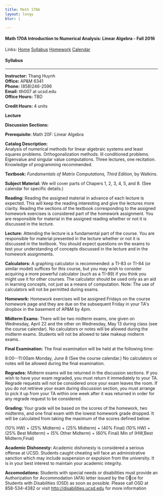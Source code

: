 ```yaml
---
title: Math 170A
layout: longy
blur: |

---
```

#### Math 170A Introduction to Numerical Analysis: Linear Algebra - Fall 2016
  Links: [Home][math170aHome]    [Syllabus][math170aSyl]    [Homework][math170aHW]    [Calendar][math170aCal]
    
   [math170aHome]:http://thanghuynh.org/teaching/math170a_f16.html
   [math170aSyl]:http://thanghuynh.org/teaching/math170a_f16_syllabus.html  
   [math170aHW]:http://thanghuynh.org/teaching/math170a_f16_hw.html  
   [math170aCal]:http://thanghuynh.org/teaching/math170a_f16_cal.html  

#### Syllabus

---

**Instructor:** Thang Huynh  
**Office:** AP&M 6341  
**Phone:** (858)246-2596  
**Email:** tlh007 at ucsd.edu  
**Office Hours:** TBD  

**Credit Hours:**  4 units

**Lecture**

**Discussion Sections:**

**Prerequisite:** Math 20F: Linear Algebra

**Catalog Description:**  
Analysis of numerical methods for linear algebraic systems and least squares problems. Orthogonalization methods. 
Ill conditioned problems. Eigenvalue and singular value computations. Three lectures, one recitation.
Knowledge of programming recommended.

**Textbook:** *Fundamentals of Matrix Computations, Third Edition*, by Watkins.

**Subject Material:** We will cover parts of Chapers 1, 2, 3, 4, 5, and 8. (See calendar for specific details.)

**Reading:** Reading the assigned material in advance of each lecture is expected. This will keep the reading interesting and give the lectures more clarity. Reading the sections of the textbook corresponding to the assigned homework exercises is considered part of the homework assignment. You are responsible for material in the assigned reading whether or not it is discussed in the lecture.

**Lecture:** Attending the lecture is a fundamental part of the course. You are responsible for material presented in the lecture whether or not it is discussed in the textbook. You should expect questions on the exams to test your understanding of concepts discussed in the lecture and in the homework assignments.

**Calculators:** A graphing calculator is recommended: a TI-83 or TI-84 (or similar model) suffices for this course, but you may wish to consider acquiring a more powerful calculator (such as a TI-89) if you think you might use it for other courses. The calculator should be used only as an aid in learning concepts, not just as a means of computation. Note: The use of calculators will not be permitted during exams.

**Homework:** Homework exercises will be assigned Fridays on the course homework page and they are due on the subsequent Friday in your TA's dropbox in the basement of AP&M by 4pm.

**Midterm Exams:** There will be two midterm exams, one given on Wednesday, April 22 and the other on Wednesday, May 13 during class (see the course calendar). No calculators or notes will be allowed during the midterm exams. Students will not be allowed to take makeup midterm exams.

**Final Examination:** The final examination will be held at the following time:

8:00--11:00am Monday, June 8 (See the course calendar.)
No calculators or notes will be allowed during the final examination.

**Regrades:** Midterm exams will be returned in the discussion sections. If you wish to have your exam regraded, you must return it immediately to your TA. Regrade requests will not be considered once your exam leaves the room. If you do not retrieve your exam during discussion section, you must arrange to pick it up from your TA within one week after it was returned in order for any regrade request to be considered.

**Grading:** Your grade will be based on the scores of the homework, two midterms, and one final exam with the lowest homework grade dropped. It will be calculated from taking the maximum of the scores defined below:

(10% HW) + (25% Midterm) + (25% Midterm) + (40% Final)
(10% HW) + (25% Best Midterm) + (5% Other Midterm) + (60% Final)
Min of (HW,Best Midterm,Final)

**Academic Dishonesty:** Academic dishonesty is considered a serious offense at UCSD. Students caught cheating will face an administrative sanction which may include suspension or expulsion from the university. It is in your best interest to maintain your academic integrity.

**Accomodations:** Students with special needs or disabilities must provide an Authorization for Accommodation (AFA) letter issued by the Oce for Students with Disabilities (OSD) as soon as possible. Please call OSD at 858-534-4382 or visit http://disabilities.ucsd.edu for more information



